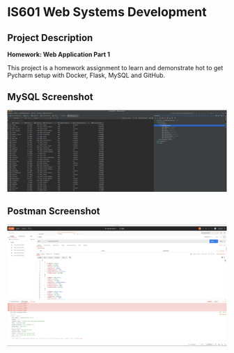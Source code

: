 # IS601 Web Systems Development

## Project Description
**Homework: Web Application Part 1**

This project is a homework assignment to learn and demonstrate hot to get Pycharm setup with Docker, Flask, MySQL and GitHub.

## MySQL Screenshot
![query request output](screenshots/query.png)

## Postman Screenshot
![postman request output](screenshots/postman.png)

